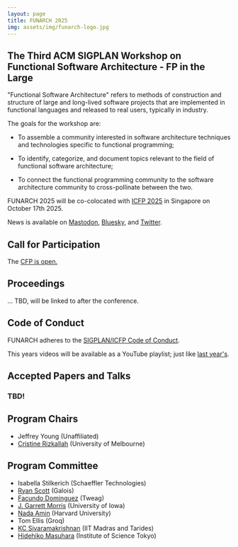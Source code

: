 ```yaml
---
layout: page
title: FUNARCH 2025
img: assets/img/funarch-logo.jpg
---
```


## The Third ACM SIGPLAN Workshop on Functional Software Architecture - FP in the Large

"Functional Software Architecture" refers to methods of construction
and structure of large and long-lived software projects that are
implemented in functional languages and released to real users,
typically in industry.

The goals for the workshop are:

- To assemble a community interested in software architecture
  techniques and technologies specific to functional programming;

- To identify, categorize, and document topics relevant to
  the field of functional software architecture;

- To connect the functional programming community to the software
  architecture community to cross-pollinate between the two.

FUNARCH 2025 will be co-colocated with [ICFP 2025](https://icfp25.sigplan.org/)
in Singapore on October 17th 2025.

News is available on [Mastodon](https://discuss.systems/@funarch),
[Bluesky](https://bsky.app/profile/funarch.bsky.social), and
[Twitter](https://twitter.com/ACMFUNARCH).

## Call for Participation

The [CFP is open.]({{call_for_participation}})

## Proceedings

... TBD, will be linked to after the conference.

## Code of Conduct

FUNARCH adheres to the [SIGPLAN/ICFP Code of Conduct](https://icfp24.sigplan.org/attending/code-of-conduct).

This years videos will be available as a YouTube playlist; just like [last year's](https://www.youtube.com/playlist?list=PLyrlk8Xaylp6KYpIQg94J6vpyTW9x1Qe7).

## Accepted Papers and Talks

### TBD!

## Program Chairs
- Jeffrey Young (Unaffiliated)
- [Cristine Rizkallah](https://people.eng.unimelb.edu.au/rizkallahc/) (University of Melbourne)

## Program Committee
- Isabella	Stilkerich (Schaeffler Technologies)
- [Ryan	Scott](https://ryanglscott.github.io/about/) (Galois)
- [Facundo	Dominguez](https://github.com/facundominguez) (Tweag)
- [J. Garrett	Morris](https://cs.uiowa.edu/people/garrett-morris) (University of Iowa)
- [Nada	Amin](https://namin.seas.harvard.edu/) (Harvard University)
- Tom	Ellis (Groq)
- [KC	Sivaramakrishnan](https://kcsrk.info/) (IIT Madras and Tarides)
- [Hidehiko	Masuhara](https://prg.is.titech.ac.jp/people/masuhara/) (Institute of Science Tokyo)
